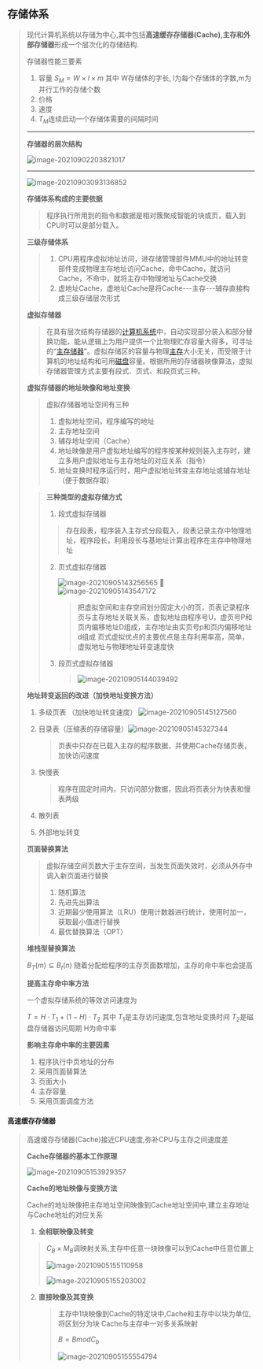## 存储体系

> 现代计算机系统以存储为中心,其中包括**高速缓存存储器(Cache),主存和外部存储器**形成一个层次化的存储结构.
>
> 存储器性能三要素
>
> 1. 容量  $S_M=W\times l \times m$ 其中 W存储体的字长, l为每个存储体的字数,m为并行工作的存储个数 
> 2. 价格
> 3. 速度
> 4. $T_M$连续启动一个存储体需要的间隔时间
>
> ---
>
> 
>
> **存储器的层次结构**
>
> ![image-20210902203821017](image-20210902203821017.png)
>
> ---
>
> ![image-20210903093136852](image-20210903093136852.png)
>
> **存储体系构成的主要依据**
>
> > 程序执行所用到的指令和数据是相对簇聚成智能的块或页，载入到CPU时可以是部分载入。
>
> **三级存储体系**
>
> > 1. CPU用程序虚拟地址访问，进存储管理部件MMU中的地址转变部件变成物理主存地址访问Cache，命中Cache，就访问Cache，不命中，就将主存中物理地址与Cache交换
> > 2. 虚地址Cache，虚地址Cache是将Cache---主存---辅存直接构成三级存储层次形式
>
> **虚拟存储器**
>
> > 在具有层次结构存储器的[计算机系统](https://baike.baidu.com/item/计算机系统)中，自动实现部分装入和部分替换功能，能从逻辑上为用户提供一个比物理贮存容量大得多，可寻址的“[主存储器](https://baike.baidu.com/item/主存储器)”。虚拟存储区的容量与物理[主存](https://baike.baidu.com/item/主存)大小无关，而受限于计算机的地址结构和可用[磁盘](https://baike.baidu.com/item/磁盘/2842227)容量。根据所用的存储器映像算法，虚拟存储器管理方式主要有段式、页式、和段页式三种。
>
> **虚拟存储器的地址映像和地址变换**
>
> > 虚拟存储器地址空间有三种
> >
> > 1. 虚拟地址空间，程序编写的地址
> > 2. 主存地址空间
> > 3. 辅存地址空间（Cache）
> > 4. 地址映像是用户虚拟地址编写的程序按某种规则装入主存时，建立多用户虚拟地址与主存地址的对应关系（指令）
> > 5. 地址变换时程序运行时，用户虚拟地址转变主存地址或辅存地址（便于数据存取）
>
> > **三种类型的虚拟存储方式**
> >
> > 1. 段式虚拟存储器
> >
> > > 存在段表，程序装入主存式分段载入，段表记录主存中物理地址，程序段长，利用段长与基地址计算出程序在主存中物理地址
> >
> > 2. 页式虚拟存储器
> >
> >    ![image-20210905143256565](image-20210905143256565.png) ![image-20210905143547172](image-20210905143547172.png)
> >
> >    > 把虚拟空间和主存空间划分固定大小的页，页表记录程序页与主存地址关联关系，虚拟地址由程序号U，虚页号P和页内偏移地址D组成，主存地址由实页号p和页内偏移地址d组成
> >    > 页式虚拟优点的主要优点是主存利用率高，简单，虚拟地址与物理地址转变速度快
> >
> > 3. 段页式虚拟存储器
> >
> >    > ![image-20210905144039492](image-20210905144039492.png)
>
> **地址转变返回的改进（加快地址变换方法）**
>
> 1. 多级页表 （加快地址转变速度） ![image-20210905145127560](image-20210905145127560-0824701.png)
>
> 2. 目录表（压缩表的存储容量）![image-20210905145327344](image-20210905145327344.png)
>
>    > 页表中只存在已载入主存的程序数据，并使用Cache存储页表，加快访问速度
>
> 3. 快慢表
>
>    > 程序在固定时间内，只访问部分数据，因此将页表分为快表和慢表两级
>
> 4. 散列表
>
> 5. 外部地址转变
>
> **页面替换算法**
>
> > 虚拟存储空间页数大于主存空间，当发生页面失效时，必须从外存中调入新页面进行替换
> >
> > 1. 随机算法
> > 2. 先进先出算法
> > 3. 近期最少使用算法（LRU）使用计数器进行统计，使用时加一，获取最小值进行替换
> > 4. 最优替换算法（OPT）
>
> **堆栈型替换算法**
>
> $B_T(m)  \subseteq B_t(n)$  随着分配给程序的主存页面数增加，主存的命中率也会提高
>
> **提高主存命中率方法**
>
> 一个虚拟存储系统的等效访问速度为
>
>  $T=H\cdot T_1 + (1-H)\cdot T_2$  其中 $T_1$是主存访问速度,包含地址变换时间  $T_2$是磁盘存储器访问周期  H为命中率
>
> **影响主存命中率的主要因素**
>
> 1. 程序执行中页地址的分布
> 2. 采用页面替算法
> 3. 页面大小
> 4. 主存容量
> 5. 采用页面调度方法

#### 高速缓存存储器

> 高速缓存存储器(Cache)接近CPU速度,弥补CPU与主存之间速度差
>
> **Cache存储器的基本工作原理**
>
> ![image-20210905153929357](image-20210905153929357-0827575.png)
>
> **Cache的地址映像与变换方法**
>
> Cache的地址映像把主存地址空间映像到Cache地址空间中,建立主存地址与Cache地址的对应关系
>
> 1. **全相联映像及转变**
>
> > $C_B \times M_B$调映射关系,主存中任意一块映像可以到Cache中任意位置上
> >
> > ![image-20210905155110958](image-20210905155110958.png)
> >
> > ![image-20210905155203002](image-20210905155203002-0828329.png)
>
> 2. **直接映像及其变换**
>
>    > 主存中1块映像到Cache的特定块中,Cache和主存中以块为单位,将区划分为块  Cache与主存中一对多关系映射
>    >
>    >  $B= B mod C_b$
>    >
>    > ![image-20210905155554794](image-20210905155554794.png)
>    >
>    > 

